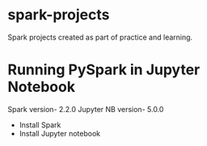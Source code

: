 # spark-projects

Spark projects created as part of practice and learning. 

# Running PySpark in Jupyter Notebook
Spark version- 2.2.0
Jupyter NB version- 5.0.0

* Install Spark
* Install Jupyter notebook

